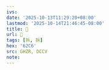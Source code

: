 ```yaml
---
ivs:
date: '2025-10-13T11:29:20+08:00'
lastmod: '2025-10-14T21:46:45-08:00'
title: 󰡅
url: 󰡅
tags: [拆, 拆]
hex: '62C6'
src: GHZR, DCCV
note:
---
```

